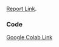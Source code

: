 
[Report Link](/assets/Report.pdf).

### Code

[Google Colab Link](https://colab.research.google.com/drive/12F4_fBIm247QQxGxG2DbOtwuCtk77tCM?usp=sharing)
